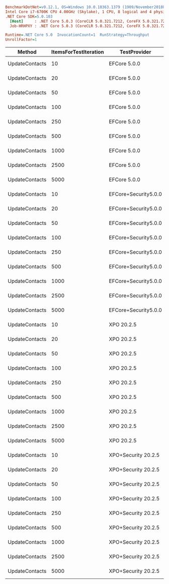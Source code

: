 ``` ini

BenchmarkDotNet=v0.12.1, OS=Windows 10.0.18363.1379 (1909/November2018Update/19H2)
Intel Core i7-6700K CPU 4.00GHz (Skylake), 1 CPU, 8 logical and 4 physical cores
.NET Core SDK=5.0.103
  [Host]     : .NET Core 5.0.3 (CoreCLR 5.0.321.7212, CoreFX 5.0.321.7212), X64 RyuJIT
  Job-HRHPXY : .NET Core 5.0.3 (CoreCLR 5.0.321.7212, CoreFX 5.0.321.7212), X64 RyuJIT

Runtime=.NET Core 5.0  InvocationCount=1  RunStrategy=Throughput  
UnrollFactor=1  

```
|         Method | ItemsForTestIteration |         TestProvider |          Mean |       Error |      StdDev |        Median |
|--------------- |---------------------- |--------------------- |--------------:|------------:|------------:|--------------:|
| UpdateContacts |                    10 |         EFCore 5.0.0 |      1.475 ms |   0.0295 ms |   0.0561 ms |      1.453 ms |
| UpdateContacts |                    20 |         EFCore 5.0.0 |      1.881 ms |   0.0375 ms |   0.0447 ms |      1.886 ms |
| UpdateContacts |                    50 |         EFCore 5.0.0 |      2.813 ms |   0.0560 ms |   0.0550 ms |      2.800 ms |
| UpdateContacts |                   100 |         EFCore 5.0.0 |      3.662 ms |   0.1047 ms |   0.3087 ms |      3.551 ms |
| UpdateContacts |                   250 |         EFCore 5.0.0 |     12.763 ms |   0.3059 ms |   0.8973 ms |     12.241 ms |
| UpdateContacts |                   500 |         EFCore 5.0.0 |     18.088 ms |   0.2499 ms |   0.2337 ms |     18.037 ms |
| UpdateContacts |                  1000 |         EFCore 5.0.0 |     25.225 ms |   0.7244 ms |   2.1361 ms |     25.444 ms |
| UpdateContacts |                  2500 |         EFCore 5.0.0 |     49.258 ms |   0.7812 ms |   0.6925 ms |     49.024 ms |
| UpdateContacts |                  5000 |         EFCore 5.0.0 |     90.776 ms |   0.4608 ms |   0.3598 ms |     90.769 ms |
| UpdateContacts |                    10 | EFCore+Security5.0.0 |     22.537 ms |   0.5998 ms |   1.6919 ms |     21.669 ms |
| UpdateContacts |                    20 | EFCore+Security5.0.0 |     37.966 ms |   0.4604 ms |   0.9301 ms |     37.690 ms |
| UpdateContacts |                    50 | EFCore+Security5.0.0 |     79.589 ms |   1.5890 ms |   3.6509 ms |     77.660 ms |
| UpdateContacts |                   100 | EFCore+Security5.0.0 |    136.937 ms |   1.1667 ms |   1.0343 ms |    136.883 ms |
| UpdateContacts |                   250 | EFCore+Security5.0.0 |    325.457 ms |   0.6207 ms |   0.5502 ms |    325.637 ms |
| UpdateContacts |                   500 | EFCore+Security5.0.0 |    647.989 ms |   3.5915 ms |   3.3595 ms |    648.419 ms |
| UpdateContacts |                  1000 | EFCore+Security5.0.0 |  1,281.299 ms |   8.7710 ms |   8.2044 ms |  1,280.678 ms |
| UpdateContacts |                  2500 | EFCore+Security5.0.0 |  3,161.325 ms |  10.4627 ms |   9.7868 ms |  3,160.149 ms |
| UpdateContacts |                  5000 | EFCore+Security5.0.0 |  6,267.947 ms |  16.6823 ms |  13.9305 ms |  6,265.435 ms |
| UpdateContacts |                    10 |           XPO 20.2.5 |      5.841 ms |   0.1170 ms |   0.3449 ms |      5.767 ms |
| UpdateContacts |                    20 |           XPO 20.2.5 |      8.603 ms |   0.2543 ms |   0.7417 ms |      8.450 ms |
| UpdateContacts |                    50 |           XPO 20.2.5 |     14.698 ms |   0.4119 ms |   1.2079 ms |     14.168 ms |
| UpdateContacts |                   100 |           XPO 20.2.5 |     26.857 ms |   0.3409 ms |   0.3022 ms |     26.863 ms |
| UpdateContacts |                   250 |           XPO 20.2.5 |     66.651 ms |   1.2830 ms |   1.3728 ms |     67.034 ms |
| UpdateContacts |                   500 |           XPO 20.2.5 |    113.578 ms |   1.8060 ms |   1.6009 ms |    113.766 ms |
| UpdateContacts |                  1000 |           XPO 20.2.5 |    236.457 ms |   2.7877 ms |   2.4712 ms |    236.292 ms |
| UpdateContacts |                  2500 |           XPO 20.2.5 |    542.876 ms |   6.3809 ms |   5.3283 ms |    544.327 ms |
| UpdateContacts |                  5000 |           XPO 20.2.5 |  1,043.535 ms |  12.9782 ms |  10.1325 ms |  1,041.471 ms |
| UpdateContacts |                    10 |  XPO+Security 20.2.5 |     90.147 ms |   1.4245 ms |   1.3325 ms |     90.236 ms |
| UpdateContacts |                    20 |  XPO+Security 20.2.5 |    169.677 ms |   2.2782 ms |   2.0195 ms |    170.361 ms |
| UpdateContacts |                    50 |  XPO+Security 20.2.5 |    407.658 ms |   3.1210 ms |   2.9194 ms |    407.413 ms |
| UpdateContacts |                   100 |  XPO+Security 20.2.5 |    794.231 ms |   5.4557 ms |   5.1033 ms |    794.971 ms |
| UpdateContacts |                   250 |  XPO+Security 20.2.5 |  1,966.607 ms |   7.5431 ms |   6.6867 ms |  1,965.127 ms |
| UpdateContacts |                   500 |  XPO+Security 20.2.5 |  3,939.288 ms |   7.0062 ms |   6.5536 ms |  3,940.703 ms |
| UpdateContacts |                  1000 |  XPO+Security 20.2.5 |  7,834.771 ms |  29.6945 ms |  26.3234 ms |  7,839.602 ms |
| UpdateContacts |                  2500 |  XPO+Security 20.2.5 | 19,379.141 ms | 144.1270 ms | 120.3526 ms | 19,362.193 ms |
| UpdateContacts |                  5000 |  XPO+Security 20.2.5 | 38,638.566 ms | 165.0972 ms | 154.4320 ms | 38,628.896 ms |
